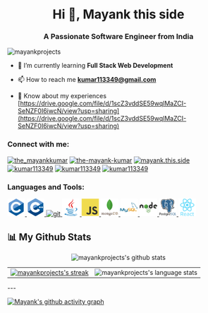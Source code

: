 <h1 align="center">Hi 👋, Mayank this side</h1>
<h3 align="center">A Passionate Software Engineer from India</h3>

<p align="left"> <img src="https://komarev.com/ghpvc/?username=mayankprojects&label=Profile%20views&color=0e75b6&style=flat" alt="mayankprojects" /> </p>

- 🌱 I’m currently learning **Full Stack Web Development**

- 📫 How to reach me **kumar113349@gmail.com**

- 📄 Know about my experiences [https://drive.google.com/file/d/1scZ3vddSE59wqlMaZCI-SeNZF0I6iwcN/view?usp=sharing](https://drive.google.com/file/d/1scZ3vddSE59wqlMaZCI-SeNZF0I6iwcN/view?usp=sharing)

<h3 align="left">Connect with me:</h3>
<p align="left">
<a href="https://twitter.com/the_mayankkumar" target="blank"><img align="center" src="https://raw.githubusercontent.com/rahuldkjain/github-profile-readme-generator/master/src/images/icons/Social/twitter.svg" alt="the_mayankkumar" height="30" width="40" /></a>
<a href="https://linkedin.com/in/the-mayank-kumar" target="blank"><img align="center" src="https://raw.githubusercontent.com/rahuldkjain/github-profile-readme-generator/master/src/images/icons/Social/linked-in-alt.svg" alt="the-mayank-kumar" height="30" width="40" /></a>
<a href="https://instagram.com/mayank.this.side" target="blank"><img align="center" src="https://raw.githubusercontent.com/rahuldkjain/github-profile-readme-generator/master/src/images/icons/Social/instagram.svg" alt="mayank.this.side" height="30" width="40" /></a>
<a href="https://www.hackerrank.com/kumar113349" target="blank"><img align="center" src="https://raw.githubusercontent.com/rahuldkjain/github-profile-readme-generator/master/src/images/icons/Social/hackerrank.svg" alt="kumar113349" height="30" width="40" /></a>
<a href="https://www.leetcode.com/kumar113349" target="blank"><img align="center" src="https://raw.githubusercontent.com/rahuldkjain/github-profile-readme-generator/master/src/images/icons/Social/leet-code.svg" alt="kumar113349" height="30" width="40" /></a>
<a href="https://auth.geeksforgeeks.org/user/kumar113349" target="blank"><img align="center" src="https://raw.githubusercontent.com/rahuldkjain/github-profile-readme-generator/master/src/images/icons/Social/geeks-for-geeks.svg" alt="kumar113349" height="30" width="40" /></a>
</p>

<h3 align="left">Languages and Tools:</h3>
<p align="left"> <a href="https://www.cprogramming.com/" target="_blank" rel="noreferrer"> <img src="https://raw.githubusercontent.com/devicons/devicon/master/icons/c/c-original.svg" alt="c" width="40" height="40"/> </a> <a href="https://www.w3schools.com/cpp/" target="_blank" rel="noreferrer"> <img src="https://raw.githubusercontent.com/devicons/devicon/master/icons/cplusplus/cplusplus-original.svg" alt="cplusplus" width="40" height="40"/> </a> <a href="https://git-scm.com/" target="_blank" rel="noreferrer"> <img src="https://www.vectorlogo.zone/logos/git-scm/git-scm-icon.svg" alt="git" width="40" height="40"/> </a> <a href="https://www.java.com" target="_blank" rel="noreferrer"> <img src="https://raw.githubusercontent.com/devicons/devicon/master/icons/java/java-original.svg" alt="java" width="40" height="40"/> </a> <a href="https://developer.mozilla.org/en-US/docs/Web/JavaScript" target="_blank" rel="noreferrer"> <img src="https://raw.githubusercontent.com/devicons/devicon/master/icons/javascript/javascript-original.svg" alt="javascript" width="40" height="40"/> </a> <a href="https://www.mongodb.com/" target="_blank" rel="noreferrer"> <img src="https://raw.githubusercontent.com/devicons/devicon/master/icons/mongodb/mongodb-original-wordmark.svg" alt="mongodb" width="40" height="40"/> </a> <a href="https://www.mysql.com/" target="_blank" rel="noreferrer"> <img src="https://raw.githubusercontent.com/devicons/devicon/master/icons/mysql/mysql-original-wordmark.svg" alt="mysql" width="40" height="40"/> </a> <a href="https://nodejs.org" target="_blank" rel="noreferrer"> <img src="https://raw.githubusercontent.com/devicons/devicon/master/icons/nodejs/nodejs-original-wordmark.svg" alt="nodejs" width="40" height="40"/> </a> <a href="https://www.postgresql.org" target="_blank" rel="noreferrer"> <img src="https://raw.githubusercontent.com/devicons/devicon/master/icons/postgresql/postgresql-original-wordmark.svg" alt="postgresql" width="40" height="40"/> </a> <a href="https://reactjs.org/" target="_blank" rel="noreferrer"> <img src="https://raw.githubusercontent.com/devicons/devicon/master/icons/react/react-original-wordmark.svg" alt="react" width="40" height="40"/> </a> </p>

## 📊 My Github Stats


<p align="center">
        <img src="https://github-readme-stats.vercel.app/api?username=mayankprojects&show_icons=true&include_all_commits=true&theme=github_dark&hide_border=true" alt="mayankprojects's github stats">
</p>
 <table align="center" cellspacing="0" cellpadding="0" border="0">
  <tr>
    <td>
      <a href="https://github.com/mayankprojects/github-readme-streak-stats">
        <img title="🔥 Get streak stats for your profile at git.io/streak-stats" alt="mayankprojects's streak" src="https://github-readme-streak-stats.herokuapp.com/?user=mayankprojects&theme=black-ice&hide_border=true&stroke=0000&background=060A0CD0"/>
    </a>
      <a/>
    </td>
    <td>
        <img src="https://github-readme-stats.vercel.app/api/top-langs/?username=mayankprojects&theme=github_dark&layout=compact&hide_border=true" alt="mayankprojects's language stats">
    </td>
   </tr>
</table>
--- 



[![Mayank's github activity graph](https://github-readme-activity-graph.vercel.app/graph?username=mayankprojects&bg_color=000000&color=ffffff&line=ff0088&point=ffffff&area=true&hide_border=true)](https://github.com/ashutosh00710/github-readme-activity-graph)

